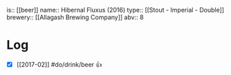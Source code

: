 is:: [[beer]]
name:: Hibernal Fluxus (2016)
type:: [[Stout - Imperial - Double]]
brewery:: [[Allagash Brewing Company]]
abv:: 8

# Log
- [x] [[2017-02]] #do/drink/beer 👍
